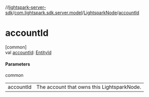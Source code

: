 //[lightspark-server-sdk](../../../index.md)/[com.lightspark.sdk.server.model](../index.md)/[LightsparkNode](index.md)/[accountId](account-id.md)

# accountId

[common]\
val [accountId](account-id.md): [EntityId](../-entity-id/index.md)

#### Parameters

common

| | |
|---|---|
| accountId | The account that owns this LightsparkNode. |
